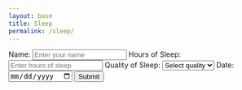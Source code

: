```yaml
---
layout: base
title: Sleep 
permalink: /sleep/
--- 
```

<meta charset="UTF-8">
<title>Sleep Tracker</title>
<style>
    /* Basic styling for demonstration purposes */
    /* Your CSS styles here */
</style>

<div class="purple-form">
    <form id="sleepForm">
        <label for="name">Name:</label>
        <input type="text" id="name" name="name" placeholder="Enter your name" required>
        <label for="sleepHours">Hours of Sleep:</label>
        <input type="number" id="sleepHours" name="sleepHours" placeholder="Enter hours of sleep" required>
        <label for="quality">Quality of Sleep:</label>
        <select id="quality" name="quality" required>
            <option value="" disabled selected>Select quality</option>
            <option value="excellent">Excellent</option>
            <option value="good">Good</option>
            <option value="fair">Fair</option>
            <option value="poor">Poor</option>
        </select>
        <label for="sleepDate">Date:</label>
        <input type="date" id="sleepDate" name="sleepDate" required>
        <input type="submit" value="Submit">
    </form>
</div>

<script>
    document.getElementById('sleepForm').addEventListener('submit', function (event) {
        event.preventDefault();

        const name = document.getElementById('name').value;
        const sleepHours = document.getElementById('sleepHours').value;
        const quality = document.getElementById('quality').value;
        const sleepDate = document.getElementById('sleepDate').value;

        const backendURL = 'http://127.0.0.1:8240/api/users'; // Replace with your API endpoint

        const sleepData = {
            "name": name,
            "sleepHours": sleepHours,
            "quality": quality,
            "sleepDate": sleepDate
        };

        fetch(backendURL, {
            method: 'POST',
            headers: {
                'Content-Type': 'application/json'
            },
            body: JSON.stringify({
                "id": userIDFromLocalStorage, // id from local storage
                "name": name,
                "uid": "life", // database decides
                "dob": "10/12/13", //
                "age": "16",
                "exercise": [], // Corrected to an empty array
                "tracking": sleepData // Corrected variable name to sleepData
            })
        })
        .then(response => {
            if (!response.ok) {
                throw new Error('Network response was not ok');
            }
            return response.json();
        })
        .then(data => {
            console.log('Data submitted successfully:', data);
            // You can add additional logic here after successful submission
        })
        .catch(error => {
            console.error('Error:', error);
        });
    });
</script>


